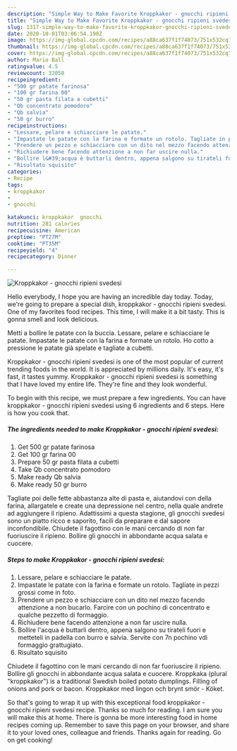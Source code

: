 ```yaml
---
description: "Simple Way to Make Favorite Kroppkakor - gnocchi ripieni svedesi"
title: "Simple Way to Make Favorite Kroppkakor - gnocchi ripieni svedesi"
slug: 1317-simple-way-to-make-favorite-kroppkakor-gnocchi-ripieni-svedesi
date: 2020-10-01T03:06:54.198Z
image: https://img-global.cpcdn.com/recipes/a88ca637f1f74073/751x532cq70/kroppkakor-gnocchi-ripieni-svedesi-recipe-main-photo.jpg
thumbnail: https://img-global.cpcdn.com/recipes/a88ca637f1f74073/751x532cq70/kroppkakor-gnocchi-ripieni-svedesi-recipe-main-photo.jpg
cover: https://img-global.cpcdn.com/recipes/a88ca637f1f74073/751x532cq70/kroppkakor-gnocchi-ripieni-svedesi-recipe-main-photo.jpg
author: Mario Ball
ratingvalue: 4.5
reviewcount: 32058
recipeingredient:
- "500 gr patate farinosa"
- "100 gr farina 00"
- "50 gr pasta filata a cubetti"
- "Qb concentrato pomodoro"
- "Qb salvia"
- "50 gr burro"
recipeinstructions:
- "Lessare, pelare e schiacciare le patate."
- "Impastate le patate con la farina e formate un rotolo. Tagliate in pezzi grossi come in foto."
- "Prendere un pezzo e schiacciare con un dito nel mezzo facendo attenzione a non bucarlo. Farcire con un pochino di concentrato e qualche pezzetto di formaggio."
- "Richiudere bene facendo attenzione a non far uscire nulla."
- "Bollire l&#39;acqua è buttarli dentro, appena salgono su tirateli fuori e metteteli in padella con burro e salvia. Servite con 7n pochino vdi formaggio grattugiato."
- "Risultato squisito"
categories:
- Recipe
tags:
- kroppkakor
- 
- gnocchi

katakunci: kroppkakor  gnocchi 
nutrition: 281 calories
recipecuisine: American
preptime: "PT27M"
cooktime: "PT35M"
recipeyield: "4"
recipecategory: Dinner

---
```



![Kroppkakor - gnocchi ripieni svedesi](https://img-global.cpcdn.com/recipes/a88ca637f1f74073/751x532cq70/kroppkakor-gnocchi-ripieni-svedesi-recipe-main-photo.jpg)

Hello everybody, I hope you are having an incredible day today. Today, we're going to prepare a special dish, kroppkakor - gnocchi ripieni svedesi. One of my favorites food recipes. This time, I will make it a bit tasty. This is gonna smell and look delicious.

Metti a bollire le patate con la buccia. Lessare, pelare e schiacciare le patate. Impastate le patate con la farina e formate un rotolo. Ho cotto a pressione le patate già spelate e tagliate a cubetti.

Kroppkakor - gnocchi ripieni svedesi is one of the most popular of current trending foods in the world. It is appreciated by millions daily. It's easy, it's fast, it tastes yummy. Kroppkakor - gnocchi ripieni svedesi is something that I have loved my entire life. They're fine and they look wonderful.


To begin with this recipe, we must prepare a few ingredients. You can have kroppkakor - gnocchi ripieni svedesi using 6 ingredients and 6 steps. Here is how you cook that.

<!--inarticleads1-->

##### The ingredients needed to make Kroppkakor - gnocchi ripieni svedesi:

1. Get 500 gr patate farinosa
1. Get 100 gr farina 00
1. Prepare 50 gr pasta filata a cubetti
1. Take Qb concentrato pomodoro
1. Make ready Qb salvia
1. Make ready 50 gr burro


Tagliate poi delle fette abbastanza alte di pasta e, aiutandovi con della farina, allargatele e create una depressione nel centro, nella quale andrete ad aggiungere il ripieno. Adattissimi a questa stagione, gli gnocchi svedesi sono un piatto ricco e saporito, facili da preparare e dal sapore inconfondibile. Chiudete il fagottino con le mani cercando di non far fuoriuscire il ripieno. Bollire gli gnocchi in abbondante acqua salata e cuocere. 

<!--inarticleads2-->

##### Steps to make Kroppkakor - gnocchi ripieni svedesi:

1. Lessare, pelare e schiacciare le patate.
1. Impastate le patate con la farina e formate un rotolo. Tagliate in pezzi grossi come in foto.
1. Prendere un pezzo e schiacciare con un dito nel mezzo facendo attenzione a non bucarlo. Farcire con un pochino di concentrato e qualche pezzetto di formaggio.
1. Richiudere bene facendo attenzione a non far uscire nulla.
1. Bollire l&#39;acqua è buttarli dentro, appena salgono su tirateli fuori e metteteli in padella con burro e salvia. Servite con 7n pochino vdi formaggio grattugiato.
1. Risultato squisito


Chiudete il fagottino con le mani cercando di non far fuoriuscire il ripieno. Bollire gli gnocchi in abbondante acqua salata e cuocere. Kroppkaka (plural &#34;kroppkakor&#34;) is a traditional Swedish boiled potato dumplings. Filling of onions and pork or bacon. Kroppkakor med lingon och brynt smör - Köket. 

So that's going to wrap it up with this exceptional food kroppkakor - gnocchi ripieni svedesi recipe. Thanks so much for reading. I am sure you will make this at home. There is gonna be more interesting food in home recipes coming up. Remember to save this page on your browser, and share it to your loved ones, colleague and friends. Thanks again for reading. Go on get cooking!
